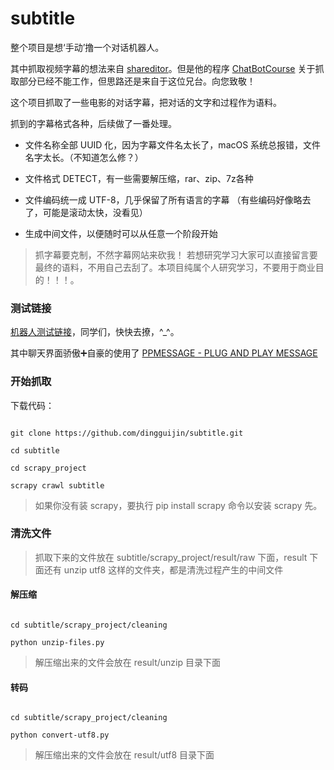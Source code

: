 # subtitle

整个项目是想‘手动’撸一个对话机器人。

其中抓取视频字幕的想法来自 [shareditor](http://www.shareditor.com/blogshow?blogId=112)。但是他的程序 [ChatBotCourse](https://github.com/warmheartli/ChatBotCourse) 关于抓取部分已经不能工作，但思路还是来自于这位兄台。向您致敬！

这个项目抓取了一些电影的对话字幕，把对话的文字和过程作为语料。

抓到的字幕格式各种，后续做了一番处理。


* 文件名称全部 UUID 化，因为字幕文件名太长了，macOS 系统总报错，文件名字太长。（不知道怎么修？）

* 文件格式 DETECT，有一些需要解压缩，rar、zip、7z各种

* 文件编码统一成 UTF-8，几乎保留了所有语言的字幕 （有些编码好像略去了，可能是滚动太快，没看见）

* 生成中间文件，以便随时可以从任意一个阶段开始


> 抓字幕要克制，不然字幕网站来砍我！ 若想研究学习大家可以直接留言要最终的语料，不用自己去刮了。本项目纯属个人研究学习，不要用于商业目的！！！。

### 测试链接

[机器人测试链接](https://wanda.ppmessage.cn/ppcom/enterprise/eyJ1dWlkIjoiZTBhM2Q4MTYtZGJiMy0xMWU3LWE0MTctMDAxNjNlMDA2ZGViIiwiYXBwX25hbWUiOiJQUE1FU1NBR0UifQ==)，同学们，快快去撩，^_^。

其中聊天界面骄傲➕自豪的使用了 [PPMESSAGE - PLUG AND PLAY MESSAGE](https://ppmessage.cn)

### 开始抓取

下载代码：

```shell

git clone https://github.com/dingguijin/subtitle.git

cd subtitle

cd scrapy_project

scrapy crawl subtitle

```

> 如果你没有装 scrapy，要执行 pip install scrapy 命令以安装 scrapy 先。



### 清洗文件

> 抓取下来的文件放在 subtitle/scrapy_project/result/raw 下面，result 下面还有 unzip utf8 这样的文件夹，都是清洗过程产生的中间文件


#### 解压缩

```

cd subtitle/scrapy_project/cleaning

python unzip-files.py

```

> 解压缩出来的文件会放在 result/unzip 目录下面


#### 转码

```

cd subtitle/scrapy_project/cleaning

python convert-utf8.py

```

> 解压缩出来的文件会放在 result/utf8 目录下面

